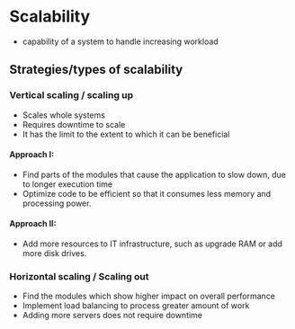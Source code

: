 # Scalability

- capability of a system to handle increasing workload

## Strategies/types of scalability

### Vertical scaling / scaling up

- Scales whole systems
- Requires downtime to scale
- It has the limit to the extent to which it can be beneficial
 
#### Approach I: 

- Find parts of the modules that cause the application to slow down, due to longer execution time
- Optimize code to be efficient so that it consumes less memory and processing power.

#### Approach II:

- Add more resources to IT infrastructure, such as upgrade RAM or add more disk drives.

### Horizontal scaling / Scaling out

- Find the modules which show higher impact on overall performance
- Implement load balancing to process greater amount of work
- Adding more servers does not require downtime
